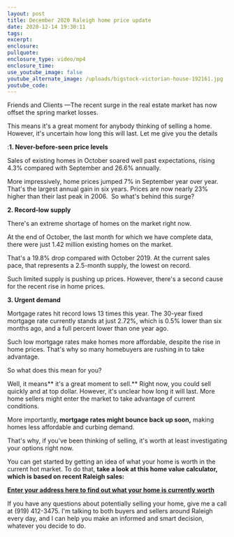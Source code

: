 ```yaml
---
layout: post
title: December 2020 Raleigh home price update
date: 2020-12-14 19:30:11
tags:
excerpt:
enclosure:
pullquote:
enclosure_type: video/mp4
enclosure_time:
use_youtube_image: false
youtube_alternate_image: /uploads/bigstock-victorian-house-192161.jpg
youtube_code:
---
```


Friends and Clients —The recent surge in the real estate market has now offset the spring market losses.

This means it's a great moment for anybody thinking of selling a home. However, it's uncertain how long this will last. Let me give you the details

\:**1\. Never-before-seen price levels**

Sales of existing homes in October soared well past expectations, rising 4.3% compared with September and 26.6% annually.

More impressively, home prices jumped 7% in September year over year. That's the largest annual gain in six years. Prices are now nearly 23% higher than their last peak in 2006. &nbsp;So what's behind this surge?

**2\. Record-low supply**

There's an extreme shortage of homes on the market right now.

At the end of October, the last month for which we have complete data, there were just 1.42 million existing homes on the market.

That's a 19.8% drop compared with October 2019. At the current sales pace, that represents a 2.5-month supply, the lowest on record.

Such limited supply is pushing up prices. However, there's a second cause for the recent rise in home prices.

**3\. Urgent demand**

Mortgage rates hit record lows 13 times this year. The 30-year fixed mortgage rate currently stands at just 2.72%, which is 0.5% lower than six months ago, and a full percent lower than one year ago.

Such low mortgage rates make homes more affordable, despite the rise in home prices. That's why so many homebuyers are rushing in to take advantage.

So what does this mean for you?

Well, it means**&nbsp;it's a great moment to sell.**&nbsp;Right now, you could sell quickly and at top dollar. However, it's unclear how long it will last. More home sellers might enter the market to take advantage of current conditions.&nbsp;

More importantly,**&nbsp;mortgage rates might bounce back up soon,**&nbsp;making homes less affordable and curbing demand.

That's why, if you've been thinking of selling, it's worth at least investigating your options right now.

You can get started by getting an idea of what your home is worth in the current hot market. To do that,&nbsp;**take a look at this home value calculator, which is based on recent Raleigh sales:**

[**Enter your address here to find out what your home is currently worth**](https://www.searchhomesinraleigh.com/homevalue/value)

If you have any questions about potentially selling your home, give me a call at (919) 412-3475. I'm talking to both buyers and sellers around Raleigh every day, and I can help you make an informed and smart decision, whatever you decide to do.
